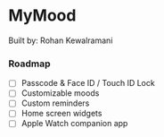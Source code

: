 # MyMood
Built by: Rohan Kewalramani

### Roadmap
- [  ] Passcode & Face ID / Touch ID Lock
- [  ] Customizable moods
- [  ] Custom reminders
- [  ] Home screen widgets
- [  ] Apple Watch companion app
